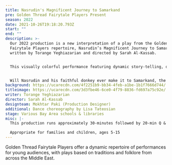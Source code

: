 ```yaml
---
title: Nasrudin's Magnificent Journey to Samarkand
pre: Golden Thread Fairytale Players Present
season: 2022
date: 2021-10-26T19:18:20.793Z
start: ""
end: ""
description: >-
  Our 2022 production is a new interpretation of a play from the Golden Thread
  Fairytale Players repertoire, Nasrudin’s Magnificent Journey to Samarkand,
  written by Torange Yeghiazarian and directed by Sarah Al-Kassab.


  This visually colorful performance featuring dynamic story-telling, dance, and music, is adapted from folktales centered around the comedic personage, Nasrudin Hoja, a wise fool renowned in Central Asia, Turkey, and Iran. The performance follows Nasrudin and his faithful donkey as they travel through caravansaries in Konya, Damascus, and Isfahan where Nasrudin’s clever wisdom and propensity for exposing hypocrisy frequently get him into trouble.


  Will Nasrudin and his faithful donkey ever make it to Samarkand, the center of arts and crafts on the ancient Silk Road? There is only one way to find out!
background: https://ucarecdn.com/4f2251b9-bb34-4feb-a1be-1b1f7666d744/
titleimage: https://ucarecdn.com/3d3fbe46-6ce0-4f79-8836-fd697a75c92e/
writer: Torange Yeghiazarian
director: Sarah Al-Kassab
designteam: Mokhtar Paki (Production Designer)
additional: Dance choreography by Lisa Tateosian
stage: Various Bay Area schools & libraries
misc: |-
  This production runs approximately 30-minutes followed by 20-min Q & A session

  Appropriate for families and children, ages 5-15
---
```

Golden Thread Fairytale Players offer a dynamic repertoire of performances for young audiences, with plays based on traditions and folklore from across the Middle East.